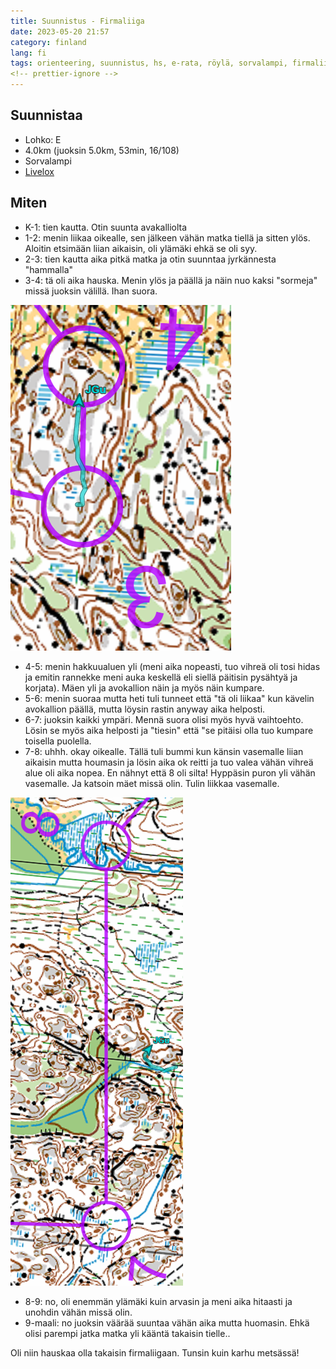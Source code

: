 ```yaml
---
title: Suunnistus - Firmaliiga
date: 2023-05-20 21:57
category: finland
lang: fi
tags: orienteering, suunnistus, hs, e-rata, röylä, sorvalampi, firmaliiga, e-lohko
<!-- prettier-ignore -->
---
```


Suunnistaa
---

- Lohko: E
- 4.0km (juoksin 5.0km, 53min, 16/108)
- Sorvalampi
- [Livelox](https://www.livelox.com/Viewer/Firmaliiga-2023-kevat-2-kisa-Royla-Sorvalampi/E?classId=604983)

Miten
---

- K-1: tien kautta. Otin suunta avakalliolta
- 1-2: menin liikaa oikealle, sen jälkeen vähän matka tiellä ja sitten ylös. Aloitin etsimään liian aikaisin, oli ylämäki ehkä se oli syy.
- 2-3: tien kautta aika pitkä matka ja otin suunntaa jyrkännesta "hammalla"
- 3-4: tä oli aika hauska. Menin ylös ja päällä ja näin nuo kaksi "sormeja" missä juoksin välillä. Ihan suora.

[![from rasti 3 to 4](images/20230523.3-4.png "3-4")](images/20230523.3-4.png)

- 4-5: menin hakkuualuen yli (meni aika nopeasti, tuo vihreä oli tosi hidas ja emitin rannekke meni auka keskellä eli siellä päitisin pysähtyä ja korjata). Mäen yli ja avokallion näin ja myös näin kumpare.
- 5-6: menin suoraa mutta heti tuli tunneet että "tä oli liikaa" kun kävelin avokallion päällä, mutta löysin rastin anyway aika helposti.
- 6-7: juoksin kaikki ympäri. Mennä suora olisi myös hyvä vaihtoehto. Lösin se myös aika helposti ja "tiesin" että "se pitäisi olla tuo kumpare toisella puolella.
- 7-8: uhhh. okay oikealle. Tällä tuli bummi kun känsin vasemalle liian aikaisin mutta houmasin ja lösin aika ok reitti ja tuo valea vähän vihreä alue oli aika nopea. En nähnyt että 8 oli silta! Hyppäsin puron yli vähän vasemalle. Ja katsoin mäet missä olin. Tulin liikkaa vasemalle.

[![from rasti 7 to 8](images/20230523.7-8.png "7-8")](images/20230523.7-8.png)

- 8-9: no, oli enemmän ylämäki kuin arvasin ja meni aika hitaasti ja unohdin vähän missä olin.
- 9-maali: no juoksin väärää suuntaa vähän aika mutta huomasin. Ehkä olisi parempi jatka matka yli kääntä takaisin tielle..

Oli niin hauskaa olla takaisin firmaliigaan. Tunsin kuin karhu metsässä!
